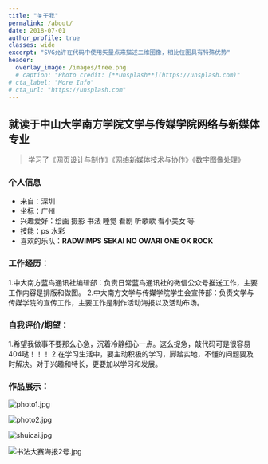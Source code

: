 ```yaml
---
title: "关于我"
permalink: /about/
date: 2018-07-01
author_profile: true
classes: wide
excerpt: "SVG允许在代码中使用矢量点来描述二维图像，相比位图具有特殊优势"
header:
  overlay_image: /images/tree.png
  # caption: "Photo credit: [**Unsplash**](https://unsplash.com)"
# cta_label: "More Info"
# cta_url: "https://unsplash.com"
---
```


## 就读于中山大学南方学院文学与传媒学院网络与新媒体专业



>学习了《网页设计与制作》《网络新媒体技术与协作》《数字图像处理》


### 个人信息
* 来自：深圳
* 坐标：广州
* 兴趣爱好：绘画 摄影 书法 睡觉 看剧 听歌歌 看小美女 等
* 技能：ps 水彩
* 喜欢的乐队：**RADWIMPS** **SEKAI NO OWARI** **ONE OK ROCK**

### 工作经历：
1.中大南方蓝鸟通讯社编辑部：负责日常蓝鸟通讯社的微信公众号推送工作，主要工作内容是排版和做图。
2.中大南方文学与传媒学院学生会宣传部：负责文学与传媒学院的宣传工作，主要工作是制作活动海报以及活动布场。

### 自我评价/期望：
1.希望我做事不要那么心急，沉着冷静细心一点。这么捉急，敲代码可是很容易404哒！！！
2.在学习生活中，要主动积极的学习，脚踏实地，不懂的问题要及时解决。对于兴趣和特长，更要加以学习和发展。

### 作品展示：

![photo1.jpg](https://upload-images.jianshu.io/upload_images/9455364-f496602930f4d643.jpg?imageMogr2/auto-orient/strip%7CimageView2/2/w/1240)

![photo2.jpg](https://upload-images.jianshu.io/upload_images/9455364-4a60987d142231cb.jpg?imageMogr2/auto-orient/strip%7CimageView2/2/w/1240)

![shuicai.jpg](https://upload-images.jianshu.io/upload_images/9455364-259655ad1fba3bbb.jpg?imageMogr2/auto-orient/strip%7CimageView2/2/w/1240)

![书法大赛海报2号.jpg](https://upload-images.jianshu.io/upload_images/9455364-62b11be7f0f9ac07.jpg?imageMogr2/auto-orient/strip%7CimageView2/2/w/1240)


